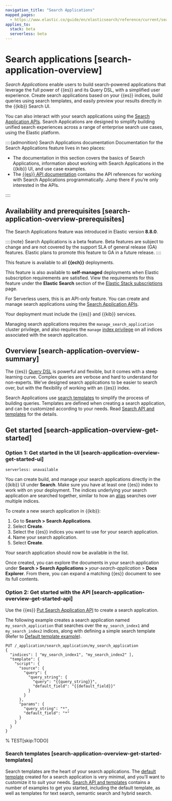```yaml
---
navigation_title: "Search Applications"
mapped_pages:
  - https://www.elastic.co/guide/en/elasticsearch/reference/current/search-application-overview.html
applies_to:
  stack: beta
  serverless: beta
---
```


# Search applications [search-application-overview]


*Search Applications* enable users to build search-powered applications that leverage the full power of {{es}} and its Query DSL, with a simplified user experience. Create search applications based on your {{es}} indices, build queries using search templates, and easily preview your results directly in the {{kib}} Search UI.

You can also interact with your search applications using the [Search Application APIs](https://www.elastic.co/docs/api/doc/elasticsearch/group/endpoint-search_application). Search Applications are designed to simplify building unified search experiences across a range of enterprise search use cases, using the Elastic platform.

::::{admonition} Search Applications documentation
Documentation for the Search Applications feature lives in two places:

* The documentation in this section covers the basics of Search Applications, information about working with Search Applications in the {{kib}} UI, and use case examples.
* The [{{es}} API documentation](https://www.elastic.co/docs/api/doc/elasticsearch/group/endpoint-search_application) contains the API references for working with Search Applications programmatically. Jump there if you’re only interested in the APIs.

::::



## Availability and prerequisites [search-application-overview-prerequisites] 

The Search Applications feature was introduced in Elastic version **8.8.0**.

::::{note} 
Search Applications is a beta feature. Beta features are subject to change and are not covered by the support SLA of general release (GA) features. Elastic plans to promote this feature to GA in a future release.
::::


This feature is available to all **{{ech}}** deployments.

This feature is also available to **self-managed** deployments when Elastic subscription requirements are satisfied. View the requirements for this feature under the **Elastic Search** section of the [Elastic Stack subscriptions](https://www.elastic.co/subscriptions) page.

For Serverless users, this is an API-only feature. You can create and manage search applications using the [Search Application APIs](https://www.elastic.co/docs/api/doc/elasticsearch-serverless/group/endpoint-search_application).

Your deployment must include the {{es}} and {{kib}} services.

Managing search applications requires the `manage_search_application` cluster privilege, and also requires the `manage` [index privilege](../../deploy-manage/users-roles/cluster-or-deployment-auth/elasticsearch-privileges.md#privileges-list-indices) on all indices associated with the search application.


## Overview [search-application-overview-summary] 

The {{es}} [Query DSL](../../explore-analyze/query-filter/languages/querydsl.md) is powerful and flexible, but it comes with a steep learning curve. Complex queries are verbose and hard to understand for non-experts. We’ve designed search applications to be easier to search over, but with the flexibility of working with an {{es}} index.

Search Applications use [search templates](search-templates.md) to simplify the process of building queries. Templates are defined when creating a search application, and can be customized according to your needs. Read [Search API and templates](search-applications/search-application-api.md) for the details.


## Get started [search-application-overview-get-started] 


### Option 1: Get started in the UI [search-application-overview-get-started-ui] 

```{applies_to}
serverless: unavailable
```

You can create build, and manage your search applications directly in the {{kib}} UI under **Search**. Make sure you have at least one {{es}} index to work with on your deployment. The indices underlying your search application are searched together, similar to how an [alias](../../manage-data/data-store/aliases.md) searches over multiple indices.

To create a new search application in {{kib}}:

1. Go to **Search > Search Applications**.
2. Select **Create**.
3. Select the {{es}} indices you want to use for your search application.
4. Name your search application.
5. Select **Create**.

Your search application should now be available in the list.

Once created, you can explore the documents in your search application under **Search > Search Applications >** *your-search-application* > **Docs Explorer**. From there, you can expand a matching {{es}} document to see its full contents.


### Option 2: Get started with the API [search-application-overview-get-started-api] 

Use the {{es}} [Put Search Application API](https://www.elastic.co/docs/api/doc/elasticsearch/operation/operation-search-application-put) to create a search application.

The following example creates a search application named `my_search_application` that searches over the `my_search_index1` and `my_search_index2` indices, along with defining a simple search template (Refer to [Default template example](search-applications/search-application-api.md#search-application-api-default-template)).

```console
PUT /_application/search_application/my_search_application
{
  "indices": [ "my_search_index1", "my_search_index2" ],
  "template": {
    "script": {
      "source": {
        "query": {
          "query_string": {
            "query": "{{query_string}}",
            "default_field": "{{default_field}}"
          }
        }
      },
      "params": {
        "query_string": "*",
        "default_field": "*"
      }
    }
  }
}
```
%  TEST[skip:TODO]


### Search templates [search-application-overview-get-started-templates] 

Search templates are the heart of your search applications. The [default template](search-applications/search-application-api.md#search-application-api-default-template) created for a search application is very minimal, and you’ll want to customize it to suit your needs. [Search API and templates](search-applications/search-application-api.md) contains a number of examples to get you started, including the default template, as well as templates for text search, semantic search and hybrid search.




